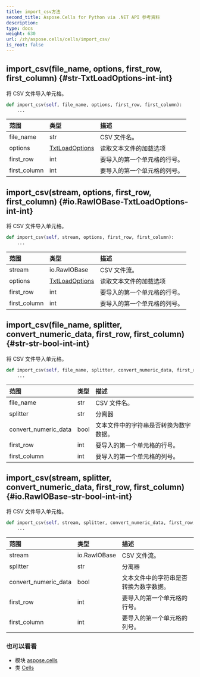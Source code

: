 ```yaml
---
title: import_csv方法
second_title: Aspose.Cells for Python via .NET API 参考资料
description:
type: docs
weight: 630
url: /zh/aspose.cells/cells/import_csv/
is_root: false
---
```

##  import_csv(file_name, options, first_row, first_column) {#str-TxtLoadOptions-int-int}
将 CSV 文件导入单元格。



```python
def import_csv(self, file_name, options, first_row, first_column):
    ...
```


|范围|类型|描述|
| :- | :- | :- |
| file_name | str | CSV 文件名。|
| options | [TxtLoadOptions](/cells/python-net/zh/aspose.cells/txtloadoptions) |读取文本文件的加载选项|
| first_row | int |要导入的第一个单元格的行号。|
| first_column | int |要导入的第一个单元格的列号。|


##  import_csv(stream, options, first_row, first_column) {#io.RawIOBase-TxtLoadOptions-int-int}
将 CSV 文件导入单元格。



```python
def import_csv(self, stream, options, first_row, first_column):
    ...
```


|范围|类型|描述|
| :- | :- | :- |
| stream | io.RawIOBase |CSV 文件流。|
| options | [TxtLoadOptions](/cells/python-net/zh/aspose.cells/txtloadoptions) |读取文本文件的加载选项|
| first_row | int |要导入的第一个单元格的行号。|
| first_column | int |要导入的第一个单元格的列号。|


##  import_csv(file_name, splitter, convert_numeric_data, first_row, first_column) {#str-str-bool-int-int}
将 CSV 文件导入单元格。



```python
def import_csv(self, file_name, splitter, convert_numeric_data, first_row, first_column):
    ...
```


|范围|类型|描述|
| :- | :- | :- |
| file_name | str | CSV 文件名。|
| splitter | str |分离器|
| convert_numeric_data | bool |文本文件中的字符串是否转换为数字数据。|
| first_row | int |要导入的第一个单元格的行号。|
| first_column | int |要导入的第一个单元格的列号。|


##  import_csv(stream, splitter, convert_numeric_data, first_row, first_column) {#io.RawIOBase-str-bool-int-int}
将 CSV 文件导入单元格。



```python
def import_csv(self, stream, splitter, convert_numeric_data, first_row, first_column):
    ...
```


|范围|类型|描述|
| :- | :- | :- |
| stream | io.RawIOBase |CSV 文件流。|
| splitter | str |分离器|
| convert_numeric_data | bool |文本文件中的字符串是否转换为数字数据。|
| first_row | int |要导入的第一个单元格的行号。|
| first_column | int |要导入的第一个单元格的列号。|



### 也可以看看
* 模块 [aspose.cells](../../)
* 类 [Cells](/cells/python-net/zh/aspose.cells/cells)
